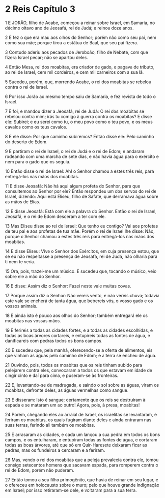 # 2 Reis Capítulo 3

1	E JORÃO, filho de Acabe, começou a reinar sobre Israel, em Samaria, no décimo oitavo ano de Jeosafá, rei de Judá; e reinou doze anos.

2	E fez o que era mau aos olhos do Senhor; porém não como seu pai, nem como sua mãe; porque tirou a estátua de Baal, que seu pai fizera.

3	Contudo aderiu aos pecados de Jeroboão, filho de Nebate, com que fizera Israel pecar; não se apartou deles.

4	Então Mesa, rei dos moabitas, era criador de gado, e pagava de tributo, ao rei de Israel, cem mil cordeiros, e cem mil carneiros com a sua lã.

5	Sucedeu, porém, que, morrendo Acabe, o rei dos moabitas se rebelou contra o rei de Israel.

6	Por isso Jorão ao mesmo tempo saiu de Samaria, e fez revista de todo o Israel.

7	E foi, e mandou dizer a Jeosafá, rei de Judá: O rei dos moabitas se rebelou contra mim; irás tu comigo à guerra contra os moabitas? E disse ele: Subirei; e eu serei como tu, o meu povo como o teu povo, e os meus cavalos como os teus cavalos.

8	E ele disse: Por que caminho subiremos? Então disse ele: Pelo caminho do deserto de Edom.

9	E partiram o rei de Israel, o rei de Judá e o rei de Edom; e andaram rodeando com uma marcha de sete dias, e não havia água para o exército e nem para o gado que os seguia.

10	Então disse o rei de Israel: Ah! o Senhor chamou a estes três reis, para entregá-los nas mãos dos moabitas.

11	E disse Jeosafá: Não há aqui algum profeta do Senhor, para que consultemos ao Senhor por ele? Então respondeu um dos servos do rei de Israel, dizendo: Aqui está Eliseu, filho de Safate, que derramava água sobre as mãos de Elias.

12	E disse Jeosafá: Está com ele a palavra do Senhor. Então o rei de Israel, Jeosafá, e o rei de Edom desceram a ter com ele.

13	Mas Eliseu disse ao rei de Israel: Que tenho eu contigo? Vai aos profetas de teu pai e aos profetas de tua mãe. Porém o rei de Israel lhe disse: Não, porque o Senhor chamou a estes três reis para entregá-los nas mãos dos moabitas.

14	E disse Eliseu: Vive o Senhor dos Exércitos, em cuja presença estou, que se eu não respeitasse a presença de Jeosafá, rei de Judá, não olharia para ti nem te veria.

15	Ora, pois, trazei-me um músico. E sucedeu que, tocando o músico, veio sobre ele a mão do Senhor.

16	E disse: Assim diz o Senhor: Fazei neste vale muitas covas.

17	Porque assim diz o Senhor: Não vereis vento, e não vereis chuva; todavia este vale se encherá de tanta água, que bebereis vós, o vosso gado e os vossos animais.

18	E ainda isto é pouco aos olhos do Senhor; também entregará ele os moabitas nas vossas mãos.

19	E ferireis a todas as cidades fortes, e a todas as cidades escolhidas, e todas as boas árvores cortareis, e entupireis todas as fontes de água, e danificareis com pedras todos os bons campos.

20	E sucedeu que, pela manhã, oferecendo-se a oferta de alimentos, eis que vinham as águas pelo caminho de Edom; e a terra se encheu de água.

21	Ouvindo, pois, todos os moabitas que os reis tinham subido para pelejarem contra eles, convocaram a todos os que estavam em idade de cingir cinto e daí para cima, e puseram-se às fronteiras.

22	E, levantando-se de madrugada, e saindo o sol sobre as águas, viram os moabitas, defronte deles, as águas vermelhas como sangue.

23	E disseram: Isto é sangue; certamente que os reis se destruíram à espada e se mataram um ao outro! Agora, pois, à presa, moabitas!

24	Porém, chegando eles ao arraial de Israel, os israelitas se levantaram, e feriram os moabitas, os quais fugiram diante deles e ainda entraram nas suas terras, ferindo ali também os moabitas.

25	E arrasaram as cidades, e cada um lançou a sua pedra em todos os bons campos, e os entulharam, e entupiram todas as fontes de água, e cortaram todas as boas árvores, até que só em Quir-Haresete deixaram ficar as pedras, mas os fundeiros a cercaram e a feriram.

26	Mas, vendo o rei dos moabitas que a peleja prevalecia contra ele, tomou consigo setecentos homens que sacavam espada, para romperem contra o rei de Edom, porém não puderam.

27	Então tomou a seu filho primogênito, que havia de reinar em seu lugar, e o ofereceu em holocausto sobre o muro; pelo que houve grande indignação em Israel; por isso retiraram-se dele, e voltaram para a sua terra.

